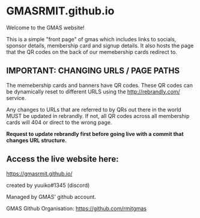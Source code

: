 # GMASRMIT.github.io

Welcome to the GMAS website!

This is a simple "front page" of gmas which includes links to socials, sponsor details, membership card and signup details.
It also hosts the page that the QR codes on the back of our memebership cards redirect to.

**IMPORTANT: CHANGING URLS / PAGE PATHS**
-
The memebership cards and banners have QR codes.
These QR codes can be dynamically reset to different URLS using the http://rebrandly.com/ service.

Any changes to URLs that are referred to by QRs out there in the world MUST be updated in rebrandly.
If not, all QR codes across all membership cards will 404 or direct to the wrong page.

**Request to update rebrandly first before going live with a commit that changes URL structure.**

Access the live website here:
-
https://gmasrmit.github.io/


created by yuuiko#1345 (discord)

Managed by GMAS' github account.


GMAS Github Organisation:
https://github.com/rmitgmas
